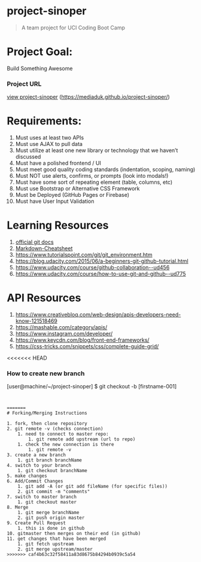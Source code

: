 # project-sinoper
> A team project for UCI Coding Boot Camp

# Project Goal:
Build Something Awesome

### Project URL
[view project-sinoper](https://mediaduk.github.io/project-sinoper/) (https://mediaduk.github.io/project-sinoper/)

# Requirements:
1. Must uses at least two APIs
2. Must use AJAX to pull data
3. Must utilize at least one new library or technology that we haven’t discussed
4. Must have a polished frontend / UI
5. Must meet good quality coding standards (indentation, scoping, naming)
6. Must NOT use alerts, confirms, or prompts (look into modals!)
7. Must have some sort of repeating element (table, columns, etc)
8. Must use Bootstrap or Alternative CSS Framework
9. Must be Deployed (GitHub Pages or Firebase)
10. Must have User Input Validation

# Learning Resources
1. [official git docs](https://git-scm.com/doc)
2. [Markdown-Cheatsheet](https://github.com/adam-p/markdown-here/wiki/Markdown-Cheatsheet)
3. https://www.tutorialspoint.com/git/git_environment.htm
4. https://blog.udacity.com/2015/06/a-beginners-git-github-tutorial.html
5. https://www.udacity.com/course/github-collaboration--ud456
6. https://www.udacity.com/course/how-to-use-git-and-github--ud775

# API Resources
1. https://www.creativebloq.com/web-design/apis-developers-need-know-121518469
2. https://mashable.com/category/apis/
3. https://www.instagram.com/developer/
4. https://www.keycdn.com/blog/front-end-frameworks/
5. https://css-tricks.com/snippets/css/complete-guide-grid/

<<<<<<< HEAD
### How to create new branch
[user@machine/~/project-sinoper]
$ git checkout -b [firstname-001]
```


=======
# Forking/Merging Instructions

1. fork, then clone repository
2. git remote -v (checks connection)
    1. need to connect to master repo:
        1. git remote add upstream (url to repo)
    1. check the new connection is there
        1. git remote -v
3. create a new branch
    1. git branch branchName
4. switch to your branch
    1. git checkout branchName
5. make changes
6. Add/Commit Changes
    1. git add -A (or git add fileName (for specific files))
    2. git commit -m "comments"
7. switch to master branch
    1. git checkout master
8. Merge
    1. git merge branchName
    2. git push origin master
9. Create Pull Request
    1. this is done in github
10. gitmaster then merges on their end (in github)
11. get changes that have been merged
    1. git fetch upstream
    2. git merge upstream/master
>>>>>>> caf4b63c32f58411a83d8675b84294b0939c5a54
